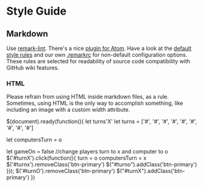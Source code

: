 # Style Guide

## Markdown

Use [remark-lint](https://github.com/wooorm/remark-lint). There's a nice [plugin
for Atom](https://atom.io/packages/linter-markdown). Have a look at the [default
style rules](https://github.com/wooorm/remark-lint/blob/master/doc/rules.md) and
our own [.remarkrc](.remarkrc) for non-default configuration options. These
rules are selected for readability of source code compatibility with GitHub
wiki features.

### HTML

Please refrain from using HTML inside markdown files, as a rule. Sometimes,
using HTML is the only way to accomplish something, like including an image with
a custom width attribute.

$(document).ready(function(){
let turns'X'
let turns = ['#', '#', '#', '#', '#', '#', '#', '#', '#']

let computersTurn = o

let gameOn = false
//change players turn to x and computer to o
$('#turnX').click(function(){
turn = o
computersTurn = x
$('#turnx').removeClass('btn-primary')
$("#turno").addClass('btn-primary')
}));
$('#turnO').removeClass('btn-primary')
$("#turnX").addClass('btn-primary')
})
